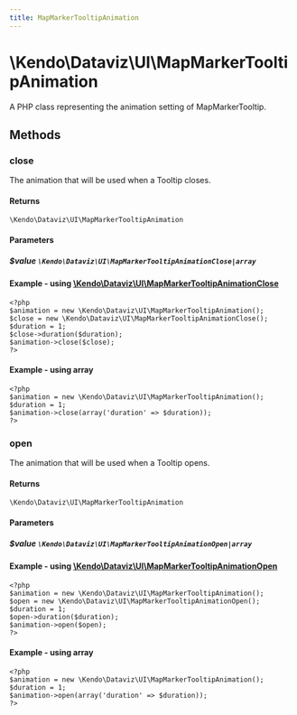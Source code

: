 ```yaml
---
title: MapMarkerTooltipAnimation
---
```


# \Kendo\Dataviz\UI\MapMarkerTooltipAnimation

A PHP class representing the animation setting of MapMarkerTooltip.


## Methods

### close

The animation that will be used when a Tooltip closes.

#### Returns
`\Kendo\Dataviz\UI\MapMarkerTooltipAnimation`

#### Parameters

##### $value `\Kendo\Dataviz\UI\MapMarkerTooltipAnimationClose|array`


#### Example - using [\Kendo\Dataviz\UI\MapMarkerTooltipAnimationClose](/api/wrappers/php/Kendo/Dataviz/UI/MapMarkerTooltipAnimationClose)
    <?php
    $animation = new \Kendo\Dataviz\UI\MapMarkerTooltipAnimation();
    $close = new \Kendo\Dataviz\UI\MapMarkerTooltipAnimationClose();
    $duration = 1;
    $close->duration($duration);
    $animation->close($close);
    ?>

#### Example - using array

    <?php
    $animation = new \Kendo\Dataviz\UI\MapMarkerTooltipAnimation();
    $duration = 1;
    $animation->close(array('duration' => $duration));
    ?>

### open

The animation that will be used when a Tooltip opens.

#### Returns
`\Kendo\Dataviz\UI\MapMarkerTooltipAnimation`

#### Parameters

##### $value `\Kendo\Dataviz\UI\MapMarkerTooltipAnimationOpen|array`


#### Example - using [\Kendo\Dataviz\UI\MapMarkerTooltipAnimationOpen](/api/wrappers/php/Kendo/Dataviz/UI/MapMarkerTooltipAnimationOpen)
    <?php
    $animation = new \Kendo\Dataviz\UI\MapMarkerTooltipAnimation();
    $open = new \Kendo\Dataviz\UI\MapMarkerTooltipAnimationOpen();
    $duration = 1;
    $open->duration($duration);
    $animation->open($open);
    ?>

#### Example - using array

    <?php
    $animation = new \Kendo\Dataviz\UI\MapMarkerTooltipAnimation();
    $duration = 1;
    $animation->open(array('duration' => $duration));
    ?>

